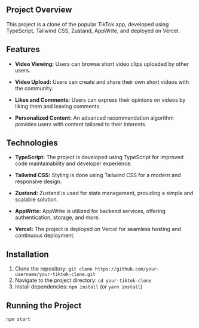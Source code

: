 ## Project Overview

This project is a clone of the popular TikTok app, developed using TypeScript, Tailwind CSS, Zustand, AppWrite, and deployed on Vercel.

## Features

- **Video Viewing:** Users can browse short video clips uploaded by other users.

- **Video Upload:** Users can create and share their own short videos with the community.

- **Likes and Comments:** Users can express their opinions on videos by liking them and leaving comments.

- **Personalized Content:** An advanced recommendation algorithm provides users with content tailored to their interests.

## Technologies

- **TypeScript:** The project is developed using TypeScript for improved code maintainability and developer experience.

- **Tailwind CSS:** Styling is done using Tailwind CSS for a modern and responsive design.

- **Zustand:** Zustand is used for state management, providing a simple and scalable solution.

- **AppWrite:** AppWrite is utilized for backend services, offering authentication, storage, and more.

- **Vercel:** The project is deployed on Vercel for seamless hosting and continuous deployment.

## Installation

1. Clone the repository: `git clone https://github.com/your-username/your-tiktok-clone.git`
2. Navigate to the project directory: `cd your-tiktok-clone`
3. Install dependencies: `npm install` (or `yarn install`)

## Running the Project

```bash
npm start